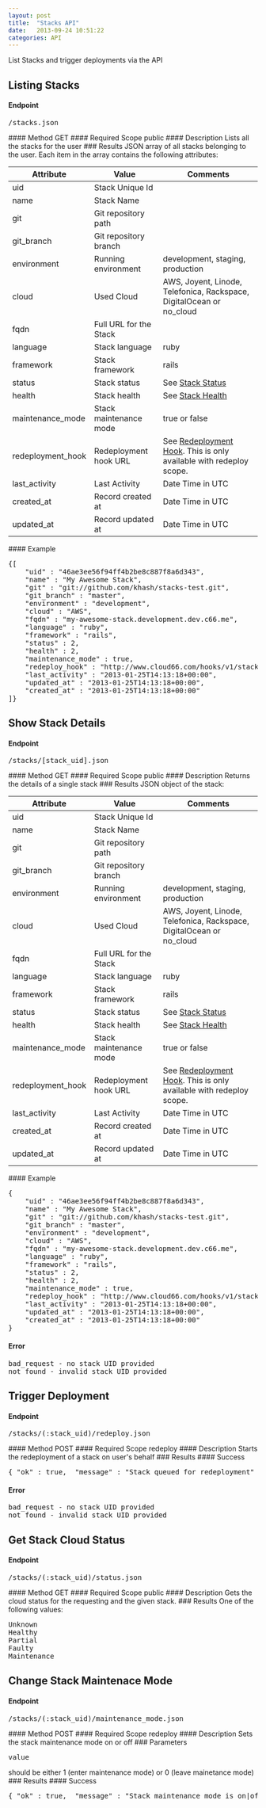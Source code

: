 ```yaml
---
layout: post
title:  "Stacks API"
date:   2013-09-24 10:51:22
categories: API
---
```


<p class="lead">List Stacks and trigger deployments via the API</p>

## Listing Stacks
#### Endpoint
<p><kbd>/stacks.json</kbd></p>
#### Method
GET
#### Required Scope
public
#### Description
Lists all the stacks for the user
### Results
JSON array of all stacks belonging to the user.
Each item in the array contains the following attributes:
<table class="table table-bordered table-striped">
	<thead>
		<tr>
			<th>Attribute</th>
			<th>Value</th>
			<th>Comments</th>
		</tr>
  </thead>
	<tbody>
		<tr><td>uid</td><td>Stack Unique Id</td><td></td></tr>
		<tr><td>name</td><td>Stack Name</td><td></td></tr>
		<tr><td>git</td><td>Git repository path</td><td></td></tr>
		<tr><td>git&#95;branch</td><td>Git repository branch</td><td></td></tr>
		<tr><td>environment</td><td>Running environment</td><td>development, staging, production</td></tr>
		<tr><td>cloud</td><td>Used Cloud</td><td>AWS, Joyent, Linode, Telefonica, Rackspace, DigitalOcean or no&#95;cloud</td></tr>
		<tr><td>fqdn</td><td>Full URL for the Stack</td><td></td></tr>
		<tr><td>language</td><td>Stack language</td><td>ruby</td></tr>
		<tr><td>framework</td><td>Stack framework</td><td>rails</td></tr>
		<tr><td>status</td><td>Stack status</td><td>See <a href='stack_status'>Stack Status</a></td></tr>
		<tr><td>health</td><td>Stack health</td><td>See <a href='stack_health'>Stack Health</a></td></tr>
		<tr><td>maintenance_mode</td><td>Stack maintenance mode</td><td>true or false</td></tr>
		<tr><td>redeployment&#95;hook</td><td>Redeployment hook URL</td><td>See <a href='redeployment_hook'>Redeployment Hook</a>. This is only available with redeploy scope.</td></tr>
		<tr><td>last&#95;activity</td><td>Last Activity</td><td>Date Time in UTC</td></tr>
		<tr><td>created&#95;at</td><td>Record created at</td><td>Date Time in UTC</td></tr>
		<tr><td>updated&#95;at</td><td>Record updated at</td><td>Date Time in UTC</td></tr>
	</tbody>
</table>
#### Example
<pre class="terminal">
{[
	"uid" : "46ae3ee56f94ff4b2be8c887f8a6d343",
	"name" : "My Awesome Stack",
	"git" : "git://github.com/khash/stacks-test.git",
	"git&#95;branch" : "master",
	"environment" : "development",
	"cloud" : "AWS",
	"fqdn" : "my-awesome-stack.development.dev.c66.me",
	"language" : "ruby",
	"framework" : "rails",
	"status" : 2,
	"health" : 2,
	"maintenance_mode" : true,
	"redeploy&#95;hook" : "http://www.cloud66.com/hooks/v1/stacks/redeploy/9aee67fec10cdcbbbc46eebd41234cb9/46ae3ee56f94ff4b2be8c887f8a6d343",
	"last&#95;activity" : "2013-01-25T14:13:18+00:00",
	"updated&#95;at" : "2013-01-25T14:13:18+00:00",
	"created&#95;at" : "2013-01-25T14:13:18+00:00"
]}
</pre>

## Show Stack Details
#### Endpoint
<p><kbd>/stacks/[stack&#95;uid].json</kbd></p>
#### Method
GET
#### Required Scope
public
#### Description
Returns the details of a single stack
### Results
JSON object of the stack:
<table class="table table-bordered table-striped">
	<thead>
		<tr>
			<th>Attribute</th>
			<th>Value</th>
			<th>Comments</th>
		</tr>
  </thead>
	<tbody>
		<tr><td>uid</td><td>Stack Unique Id</td><td></td></tr>
		<tr><td>name</td><td>Stack Name</td><td></td></tr>
		<tr><td>git</td><td>Git repository path</td><td></td></tr>
		<tr><td>git&#95;branch</td><td>Git repository branch</td><td></td></tr>
		<tr><td>environment</td><td>Running environment</td><td>development, staging, production</td></tr>
		<tr><td>cloud</td><td>Used Cloud</td><td>AWS, Joyent, Linode, Telefonica, Rackspace, DigitalOcean or no_cloud</td></tr>
		<tr><td>fqdn</td><td>Full URL for the Stack</td><td></td></tr>
		<tr><td>language</td><td>Stack language</td><td>ruby</td></tr>
		<tr><td>framework</td><td>Stack framework</td><td>rails</td></tr>
		<tr><td>status</td><td>Stack status</td><td>See <a href='stack_status'>Stack Status</a></td></tr>
		<tr><td>health</td><td>Stack health</td><td>See <a href='stack_health'>Stack Health</a></td></tr>
		<tr><td>maintenance_mode</td><td>Stack maintenance mode</td><td>true or false</td></tr>
		<tr><td>redeployment&#95;hook</td><td>Redeployment hook URL</td><td>See <a href='redeployment_hook'>Redeployment Hook</a>. This is only available with redeploy scope.</td></tr>
		<tr><td>last&#95;activity</td><td>Last Activity</td><td>Date Time in UTC</td></tr>
		<tr><td>created&#95;at</td><td>Record created at</td><td>Date Time in UTC</td></tr>
		<tr><td>updated&#95;at</td><td>Record updated at</td><td>Date Time in UTC</td></tr>
	</tbody>
</table>
#### Example
<pre class="terminal">
{
	"uid" : "46ae3ee56f94ff4b2be8c887f8a6d343",
	"name" : "My Awesome Stack",
	"git" : "git://github.com/khash/stacks-test.git",
	"git&#95;branch" : "master",
	"environment" : "development",
	"cloud" : "AWS",
	"fqdn" : "my-awesome-stack.development.dev.c66.me",
	"language" : "ruby",
	"framework" : "rails",
	"status" : 2,
	"health" : 2,
	"maintenance_mode" : true,
	"redeploy&#95;hook" : "http://www.cloud66.com/hooks/v1/stacks/redeploy/9aee67fec10cdcbbbc46eebd41234cb9/46ae3ee56f94ff4b2be8c887f8a6d343",
	"last&#95;activity" : "2013-01-25T14:13:18+00:00",
	"updated&#95;at" : "2013-01-25T14:13:18+00:00",
	"created&#95;at" : "2013-01-25T14:13:18+00:00"
}
</pre>

#### Error
<pre class="terminal">
bad&#95;request - no stack UID provided
not&#95;found - invalid stack UID provided
</pre>

## Trigger Deployment
#### Endpoint
<p><kbd>/stacks/(:stack&#95;uid)/redeploy.json</kbd></p>
#### Method
POST
#### Required Scope
redeploy
#### Description
Starts the redeployment of a stack on user's behalf
### Results
#### Success
<pre class="terminal">
{ "ok" : true,  "message" : "Stack queued for redeployment" }
</pre>

#### Error
<pre class="terminal">
bad&#95;request - no stack UID provided
not&#95;found - invalid stack UID provided
</pre>

## Get Stack Cloud Status
#### Endpoint
<p><kbd>/stacks/(:stack_uid)/status.json</kbd></p>
#### Method
GET
#### Required Scope
public
#### Description
Gets the cloud status for the requesting and the given stack.
### Results
One of the following values:
<pre class="terminal">
Unknown
Healthy
Partial
Faulty
Maintenance
</pre>

## Change Stack Maintenace Mode
#### Endpoint
<p><kbd>/stacks/(:stack_uid)/maintenance_mode.json</kbd></p>
#### Method
POST
#### Required Scope
redeploy
#### Description
Sets the stack maintenance mode on or off
### Parameters
<p><kbd>value</kbd></p> should be either 1 (enter maintenance mode) or 0 (leave mainetance mode)
### Results
#### Success
<pre class="terminal">
{ "ok" : true,  "message" : "Stack maintenance mode is on|off", "maintenance" : true|false }
</pre>

